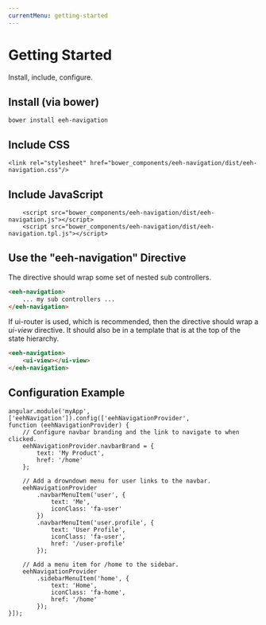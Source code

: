 ```yaml
---
currentMenu: getting-started
---
```


# Getting Started

Install, include, configure.

## Install (via bower)
```
bower install eeh-navigation
```

## Include CSS
```
<link rel="stylesheet" href="bower_components/eeh-navigation/dist/eeh-navigation.css"/>
```

## Include JavaScript
```
    <script src="bower_components/eeh-navigation/dist/eeh-navigation.js"></script>
    <script src="bower_components/eeh-navigation/dist/eeh-navigation.tpl.js"></script>
```

## Use the "eeh-navigation" Directive

The directive should wrap some set of nested sub controllers.

```html
<eeh-navigation>
    ... my sub controllers ...
</eeh-navigation>
```

If ui-router is used, which is recommended, then the directive should wrap a _ui-view_ directive.
It should also be in a template that is at the top of the state hierarchy.

```html
<eeh-navigation>
    <ui-view></ui-view>
</eeh-navigation>
```

## Configuration Example
```
angular.module('myApp', ['eehNavigation']).config(['eehNavigationProvider',
function (eehNavigationProvider) {
    // Configure navbar branding and the link to navigate to when clicked.
    eehNavigationProvider.navbarBrand = {
        text: 'My Product',
        href: '/home'
    };

    // Add a drowndown menu for user links to the navbar.
    eehNavigationProvider
        .navbarMenuItem('user', {
            text: 'Me',
            iconClass: 'fa-user'
        })
        .navbarMenuItem('user.profile', {
            text: 'User Profile',
            iconClass: 'fa-user',
            href: '/user-profile'
        });

    // Add a menu item for /home to the sidebar.
    eehNavigationProvider
        .sidebarMenuItem('home', {
            text: 'Home',
            iconClass: 'fa-home',
            href: '/home'
        });
}]);
```
